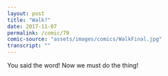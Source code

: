 ```yaml
---
layout: post
title: "Walk?"
date: 2017-11-07
permalink: /comic/79
comic-source: "assets/images/comics/WalkFinal.jpg"
transcript: ""
---
```


You said the word! Now we must do the thing!
